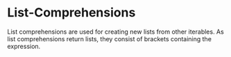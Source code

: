# List-Comprehensions
List comprehensions are used for creating new lists from other iterables. As list comprehensions return lists, they consist of brackets containing the expression.
